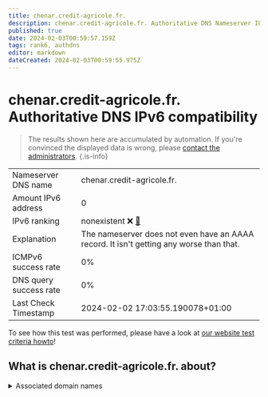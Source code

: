 ```yaml
---
title: chenar.credit-agricole.fr.
description: chenar.credit-agricole.fr. Authoritative DNS Nameserver IPv6 compatibility
published: true
date: 2024-02-03T00:59:57.159Z
tags: rank6, authdns
editor: markdown
dateCreated: 2024-02-03T00:59:55.975Z
---
```


# chenar.credit-agricole.fr. Authoritative DNS IPv6 compatibility

> The results shown here are accumulated by automation. If you're convinced the displayed data is wrong, please [contact the administrators](/howto/chat). 
{.is-info}




|   |   |
| - | - |
| Nameserver DNS name | chenar.credit-agricole.fr.
| Amount IPv6 address | 0
| IPv6 ranking | nonexistent :x: [🔗](/howto/ranking) |
| Explanation | The nameserver does not even have an AAAA record. It isn't getting any worse than that. |
| ICMPv6 success rate | 0%|
| DNS query success rate | 0% |
| Last Check Timestamp | 2024-02-02 17:03:55.190078+01:00 |

To see how this test was performed, please have a look at [our website test criteria howto](/howto/testcriteria/authdns)!


## What is chenar.credit-agricole.fr. about?






<details>
<summary>Associated domain names</summary>

www.credit-agricole.fr

</details>
